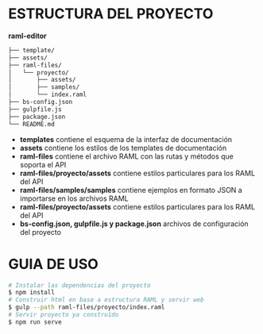 ESTRUCTURA DEL PROYECTO
=======================
**raml-editor**
```sh
├── template/
├── assets/
├── raml-files/  
│   └── proyecto/
│       ├── assets/
│       ├── samples/
│       └── index.raml
├── bs-config.json
├── gulpfile.js
├── package.json
└── README.md
```

* **templates** contiene el esquema de la interfaz de documentación
* **assets** contiene los estilos de los templates de documentación
* **raml-files** contiene el archivo RAML con las rutas y métodos que soporta el API
* **raml-files/proyecto/assets** contiene estilos particulares para los RAML del API
* **raml-files/samples/samples** contiene ejemplos en formato JSON a importarse en los archivos RAML
* **raml-files/proyecto/assets** contiene estilos particulares para los RAML del API
* **bs-config.json, gulpfile.js y package.json** archivos de configuración del proyecto

GUIA DE USO
===========
```sh
# Instalar las dependencias del proyecto
$ npm install
# Construir html en base a estructura RAML y servir web
$ gulp --path raml-files/proyecto/index.raml
# Servir proyecto ya construído
$ npm run serve
```
